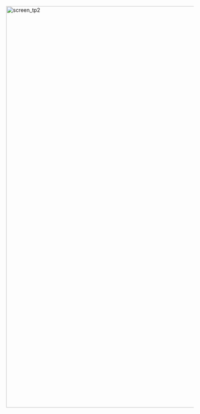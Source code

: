<img width="1920" height="1080" alt="screen_tp2" src="https://github.com/user-attachments/assets/02c06388-4bb9-45e9-9fda-d369d32e1064" />
